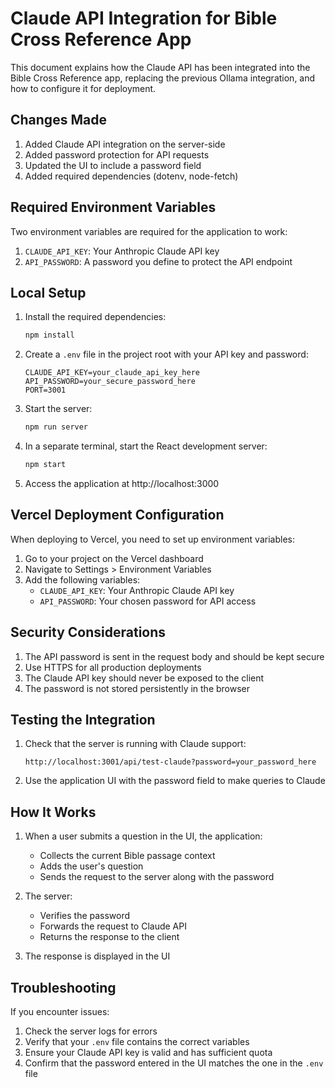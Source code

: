 # Claude API Integration for Bible Cross Reference App

This document explains how the Claude API has been integrated into the Bible Cross Reference app, replacing the previous Ollama integration, and how to configure it for deployment.

## Changes Made

1. Added Claude API integration on the server-side
2. Added password protection for API requests
3. Updated the UI to include a password field
4. Added required dependencies (dotenv, node-fetch)

## Required Environment Variables

Two environment variables are required for the application to work:

1. `CLAUDE_API_KEY`: Your Anthropic Claude API key
2. `API_PASSWORD`: A password you define to protect the API endpoint

## Local Setup

1. Install the required dependencies:
   ```bash
   npm install
   ```

2. Create a `.env` file in the project root with your API key and password:
   ```
   CLAUDE_API_KEY=your_claude_api_key_here
   API_PASSWORD=your_secure_password_here
   PORT=3001
   ```

3. Start the server:
   ```bash
   npm run server
   ```

4. In a separate terminal, start the React development server:
   ```bash
   npm start
   ```

5. Access the application at http://localhost:3000

## Vercel Deployment Configuration

When deploying to Vercel, you need to set up environment variables:

1. Go to your project on the Vercel dashboard
2. Navigate to Settings > Environment Variables
3. Add the following variables:
   - `CLAUDE_API_KEY`: Your Anthropic Claude API key
   - `API_PASSWORD`: Your chosen password for API access

## Security Considerations

1. The API password is sent in the request body and should be kept secure
2. Use HTTPS for all production deployments
3. The Claude API key should never be exposed to the client
4. The password is not stored persistently in the browser

## Testing the Integration

1. Check that the server is running with Claude support:
   ```
   http://localhost:3001/api/test-claude?password=your_password_here
   ```

2. Use the application UI with the password field to make queries to Claude

## How It Works

1. When a user submits a question in the UI, the application:
   - Collects the current Bible passage context
   - Adds the user's question
   - Sends the request to the server along with the password

2. The server:
   - Verifies the password
   - Forwards the request to Claude API
   - Returns the response to the client

3. The response is displayed in the UI

## Troubleshooting

If you encounter issues:

1. Check the server logs for errors
2. Verify that your `.env` file contains the correct variables
3. Ensure your Claude API key is valid and has sufficient quota
4. Confirm that the password entered in the UI matches the one in the `.env` file